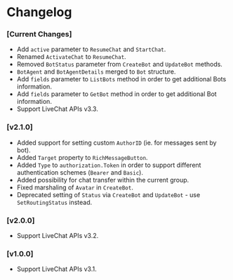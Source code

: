 # Changelog

### [Current Changes]
* Add `active` parameter to `ResumeChat` and `StartChat`.
* Renamed `ActivateChat` to `ResumeChat`.
* Removed `BotStatus` parameter from `CreateBot` and `UpdateBot` methods.
* `BotAgent` and `BotAgentDetails` merged to `Bot` structure.
* Add `fields` parameter to `ListBots` method in order to get additional Bots information.
* Add `fields` parameter to `GetBot` method in order to get additional Bot information.
* Support LiveChat APIs v3.3.

### [v2.1.0]

* Added support for setting custom `AuthorID` (ie. for messages sent by bot).
* Added `Target` property to `RichMessageButton`.
* Added `Type` to `authorization.Token` in order to support different authentication schemes (`Bearer` and `Basic`).
* Added possibility for chat transfer within the current group.
* Fixed marshaling of `Avatar` in `CreateBot`.
* Deprecated setting of `Status` via `CreateBot` and `UpdateBot` - use `SetRoutingStatus` instead.

### [v2.0.0]

* Support LiveChat APIs v3.2.

### [v1.0.0]

* Support LiveChat APIs v3.1.
